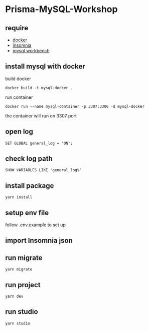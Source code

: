# Prisma-MySQL-Workshop

## require
- [docker](https://www.docker.com/products/docker-desktop/)
- [insomnia](https://insomnia.rest/download)
- [mysql workbench](https://dev.mysql.com/downloads/workbench/)

## install mysql with docker

build docker

```
docker build -t mysql-docker .
```

run container

```
docker run --name mysql-container -p 3307:3306 -d mysql-docker
```

the container will run on 3307 port

## open log
```
SET GLOBAL general_log = 'ON';
```

## check log path
```
SHOW VARIABLES LIKE 'general_log%'
```

## install package

```
yarn install
```

## setup env file

follow .env.example to set up

## import Insomnia json

## run migrate

```
yarn migrate
```

## run project

```
yarn dev
```

## run studio

```
yarn studio
```
